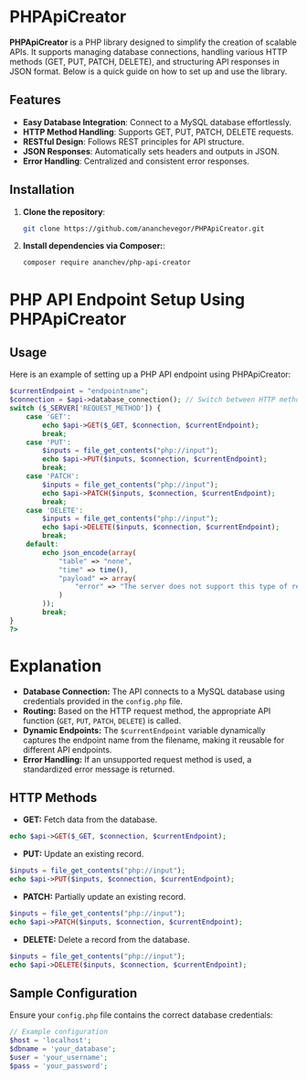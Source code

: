 # PHPApiCreator

**PHPApiCreator** is a PHP library designed to simplify the creation of scalable APIs. It supports managing database connections, handling various HTTP methods (GET, PUT, PATCH, DELETE), and structuring API responses in JSON format. Below is a quick guide on how to set up and use the library.

## Features

- **Easy Database Integration**: Connect to a MySQL database effortlessly.
- **HTTP Method Handling**: Supports GET, PUT, PATCH, DELETE requests.
- **RESTful Design**: Follows REST principles for API structure.
- **JSON Responses**: Automatically sets headers and outputs in JSON.
- **Error Handling**: Centralized and consistent error responses.

## Installation

1. **Clone the repository**:

   ```bash
   git clone https://github.com/ananchevegor/PHPApiCreator.git

2. **Install dependencies via Composer:**:

   ```bash
   composer require ananchev/php-api-creator

# PHP API Endpoint Setup Using PHPApiCreator

## Usage

Here is an example of setting up a PHP API endpoint using PHPApiCreator:

```php
$currentEndpoint = "endpointname";
$connection = $api->database_connection(); // Switch between HTTP methods
switch ($_SERVER['REQUEST_METHOD']) {
    case 'GET':
        echo $api->GET($_GET, $connection, $currentEndpoint);
        break;
    case 'PUT':
        $inputs = file_get_contents("php://input");
        echo $api->PUT($inputs, $connection, $currentEndpoint);
        break;
    case 'PATCH':
        $inputs = file_get_contents("php://input");
        echo $api->PATCH($inputs, $connection, $currentEndpoint);
        break;
    case 'DELETE':
        $inputs = file_get_contents("php://input");
        echo $api->DELETE($inputs, $connection, $currentEndpoint);
        break;
    default:
        echo json_encode(array(
            "table" => "none",
            "time" => time(),
            "payload" => array(
                "error" => "The server does not support this type of request"
            )
        ));
        break;
}
?>
```


# Explanation

- **Database Connection:** The API connects to a MySQL database using credentials provided in the `config.php` file.
- **Routing:** Based on the HTTP request method, the appropriate API function (`GET`, `PUT`, `PATCH`, `DELETE`) is called.
- **Dynamic Endpoints:** The `$currentEndpoint` variable dynamically captures the endpoint name from the filename, making it reusable for different API endpoints.
- **Error Handling:** If an unsupported request method is used, a standardized error message is returned.

## HTTP Methods

- **GET:** Fetch data from the database.

 ```php
 echo $api->GET($_GET, $connection, $currentEndpoint);
 ```

- **PUT:** Update an existing record.

 ```php
 $inputs = file_get_contents("php://input");
 echo $api->PUT($inputs, $connection, $currentEndpoint);
 ```

- **PATCH:** Partially update an existing record.

 ```php
 $inputs = file_get_contents("php://input");
 echo $api->PATCH($inputs, $connection, $currentEndpoint);
 ```

- **DELETE:** Delete a record from the database.

 ```php
 $inputs = file_get_contents("php://input");
 echo $api->DELETE($inputs, $connection, $currentEndpoint);
 ```

## Sample Configuration

Ensure your `config.php` file contains the correct database credentials:

```php
// Example configuration
$host = 'localhost';
$dbname = 'your_database';
$user = 'your_username';
$pass = 'your_password';
```
